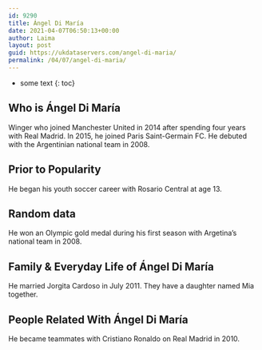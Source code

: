 ```yaml
---
id: 9290
title: Ángel Di María
date: 2021-04-07T06:50:13+00:00
author: Laima
layout: post
guid: https://ukdataservers.com/angel-di-maria/
permalink: /04/07/angel-di-maria/
---
```


* some text
{: toc}


## Who is Ángel Di María
                  
                  
                  
Winger who joined Manchester United in 2014 after spending four years with Real Madrid. In 2015, he joined Paris Saint-Germain FC. He debuted with the Argentinian national team in 2008.
                  
              
            
              
            
                
                
                
## Prior to Popularity
                  
                  
                  
He began his youth soccer career with Rosario Central at age 13.
                  
              
            
              
            
                
                
                
## Random data
                  
                  
                  
He won an Olympic gold medal during his first season with Argetina&#8217;s national team in 2008.
                  
              
            
              
            
                
                
                
## Family & Everyday Life of Ángel Di María
                  
                  
                  
He married Jorgita Cardoso in July 2011. They have a daughter named Mia together.
                  
              
            
              
            
                
                
                
## People Related With Ángel Di María
                  
                  
                  
He became teammates with Cristiano Ronaldo on Real Madrid in 2010.
                  
              
            
              
            
                
              
            
              
              
            
            
              
            
          
          
          